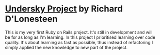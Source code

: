 # [Undersky Project](http://www.undersky.co.uk) by Richard D'Lonesteen

This is my very first Ruby on Rails project. It's still in development and will be for as long as I'm learning.
In this project I prioritised learning over code quality. It's about learning as fast as possible, thus instead
of refactoring I simply applied the new knowledge to new part of the project. 